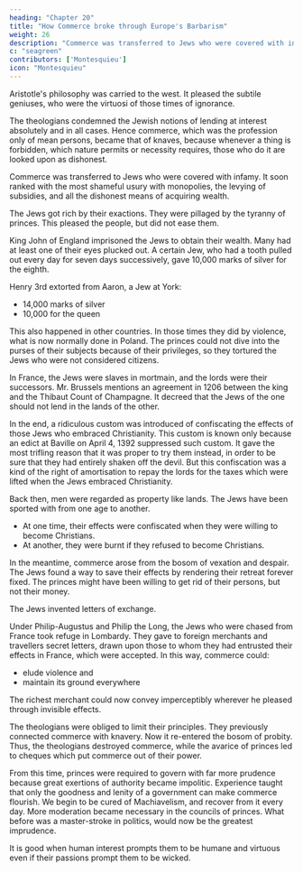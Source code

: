 ```yaml
---
heading: "Chapter 20"
title: "How Commerce broke through Europe's Barbarism"
weight: 26
description: "Commerce was transferred to Jews who were covered with infamy. It soon ranked with the most shameful usury with monopolies, the levying of subsidies, and all the dishonest means of acquiring wealth"
c: "seagreen"
contributors: ['Montesquieu']
icon: "Montesquieu"
---
```




Aristotle's philosophy was carried to the west. It pleased the subtile geniuses, who were the virtuosi of those times of ignorance.

The theologians condemned the Jewish notions of lending at interest absolutely and in all cases. Hence commerce, which was the profession only of mean persons, became that of knaves, because whenever a thing is forbidden, which nature permits or necessity requires, those who do it are looked upon as dishonest.

Commerce was transferred to Jews who were covered with infamy. It soon ranked with the most shameful usury with monopolies, the levying of subsidies, and all the dishonest means of acquiring wealth.

The Jews got rich by their exactions. They were pillaged by the tyranny of princes. This pleased the people, but did not ease them.

King John of England imprisoned the Jews to obtain their wealth. Many had at least one of their eyes plucked out. A certain Jew, who had a tooth pulled out every day for seven days successively, gave 10,000 marks of silver for the eighth.

Henry 3rd extorted from Aaron, a Jew at York:
- 14,000 marks of silver
- 10,000 for the queen

This also happened in other countries. In those times they did by violence, what is now normally done in Poland. The princes could not dive into the purses of their subjects because of their privileges, so they tortured the Jews who were not considered citizens. 

In France, the Jews were slaves in mortmain, and the lords were their successors. Mr. Brussels mentions an agreement in 1206 between the king and the Thibaut Count of Champagne. It decreed that the Jews of the one should not lend in the lands of the other. 

In the end, a ridiculous custom was introduced of confiscating the effects of those Jews who embraced Christianity. This custom is known only because an edict at Baville on April 4, 1392 suppressed such custom. It gave the most trifling reason that it was proper to try them instead, in order to be sure that they had entirely shaken off the devil. But this confiscation was a kind of the right of amortisation to repay the lords for the taxes which were lifted when the Jews embraced Christianity.

Back then, men were regarded as property like lands. The Jews have been sported with from one age to another.
- At one time, their effects were confiscated when they were willing to become Christians.
- At another, they were burnt if they refused to become Christians.

In the meantime, commerce arose from the bosom of vexation and despair. The Jews found a way to save their effects by rendering their retreat forever fixed. The princes might have been willing to get rid of their persons, but not their money.

The Jews invented letters of exchange.

Under Philip-Augustus and Philip the Long, the Jews who were chased from France took refuge in Lombardy. They gave to foreign merchants and travellers secret letters, drawn upon those to whom they had entrusted their effects in France, which were accepted. In this way, commerce could:
- elude violence and
- maintain its ground everywhere

The richest merchant could now convey imperceptibly wherever he pleased through invisible effects. 

The theologians were obliged to limit their principles. They previously connected commerce with knavery. Now it re-entered the bosom of probity. Thus, the theologians destroyed commerce, while the avarice of princes led to cheques which put commerce out of their power.

From this time, princes were required to govern with far more prudence because great exertions of authority became impolitic. Experience taught that only the goodness and lenity of a government can make commerce flourish. We begin to be cured of Machiavelism, and recover from it every day. More moderation became necessary in the councils of princes. What before was a master-stroke in politics, would now be the greatest imprudence.

It is good when human interest prompts them to be humane and virtuous even if their passions prompt them to be wicked.
